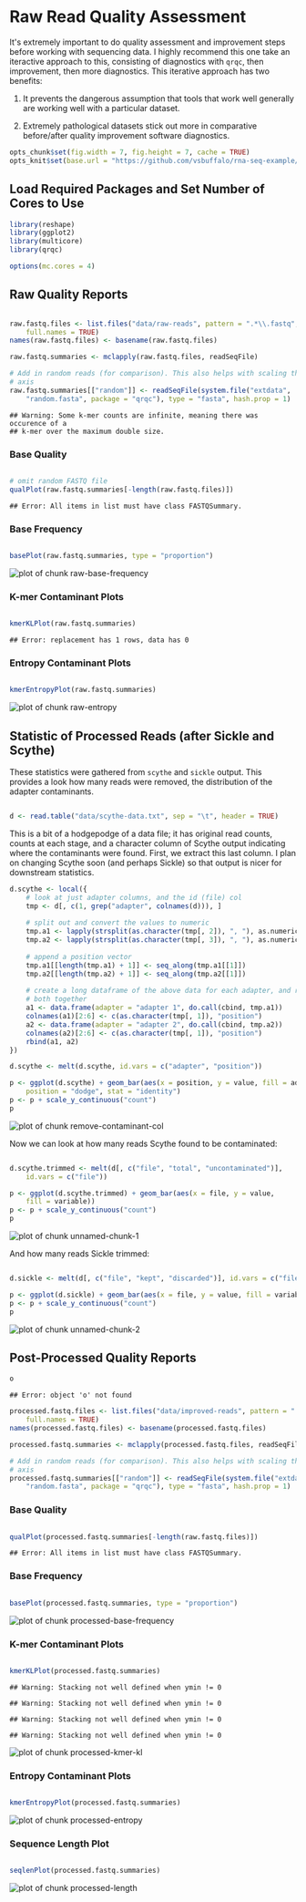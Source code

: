 # Raw Read Quality Assessment

It's extremely important to do quality assessment and improvement
steps before working with sequencing data. I highly recommend this one
take an iteractive approach to this, consisting of diagnostics with
`qrqc`, then improvement, then more diagnostics. This iterative
approach has two benefits:

1. It prevents the dangerous assumption that tools that work well
generally are working well with a particular dataset. 

2. Extremely pathological datasets stick out more in comparative
before/after quality improvement software diagnostics.



```r
opts_chunk$set(fig.width = 7, fig.height = 7, cache = TRUE)
opts_knit$set(base.url = "https://github.com/vsbuffalo/rna-seq-example/raw/master/")
```




## Load Required Packages and Set Number of Cores to Use



```r
library(reshape)
library(ggplot2)
library(multicore)
library(qrqc)

options(mc.cores = 4)
```




## Raw Quality Reports



```r

raw.fastq.files <- list.files("data/raw-reads", pattern = ".*\\.fastq", 
    full.names = TRUE)
names(raw.fastq.files) <- basename(raw.fastq.files)

raw.fastq.summaries <- mclapply(raw.fastq.files, readSeqFile)

# Add in random reads (for comparison). This also helps with scaling the y
# axis
raw.fastq.summaries[["random"]] <- readSeqFile(system.file("extdata", 
    "random.fasta", package = "qrqc"), type = "fasta", hash.prop = 1)
```

```
## Warning: Some k-mer counts are infinite, meaning there was occurence of a
## k-mer over the maximum double size.
```




### Base Quality



```r

# omit random FASTQ file
qualPlot(raw.fastq.summaries[-length(raw.fastq.files)])
```

```
## Error: All items in list must have class FASTQSummary.
```




### Base Frequency



```r

basePlot(raw.fastq.summaries, type = "proportion")
```

![plot of chunk raw-base-frequency](https://github.com/vsbuffalo/rna-seq-example/raw/master/figure/raw-base-frequency.png) 


### K-mer Contaminant Plots



```r

kmerKLPlot(raw.fastq.summaries)
```

```
## Error: replacement has 1 rows, data has 0
```




### Entropy Contaminant Plots



```r

kmerEntropyPlot(raw.fastq.summaries)
```

![plot of chunk raw-entropy](https://github.com/vsbuffalo/rna-seq-example/raw/master/figure/raw-entropy.png) 


## Statistic of Processed Reads (after Sickle and Scythe)

These statistics were gathered from `scythe` and `sickle` output. This
provides a look how many reads were removed, the distribution of the
adapter contaminants.




```r

d <- read.table("data/scythe-data.txt", sep = "\t", header = TRUE)
```




This is a bit of a hodgepodge of a data file; it has original read
counts, counts at each stage, and a character column of Scythe output
indicating where the contaminants were found. First, we extract this
last column. I plan on changing Scythe soon (and perhaps Sickle) so
that output is nicer for downstream statistics.



```r
d.scythe <- local({
    # look at just adapter columns, and the id (file) col
    tmp <- d[, c(1, grep("adapter", colnames(d))), ]
    
    # split out and convert the values to numeric
    tmp.a1 <- lapply(strsplit(as.character(tmp[, 2]), ", "), as.numeric)
    tmp.a2 <- lapply(strsplit(as.character(tmp[, 3]), ", "), as.numeric)
    
    # append a position vector
    tmp.a1[[length(tmp.a1) + 1]] <- seq_along(tmp.a1[[1]])
    tmp.a2[[length(tmp.a2) + 1]] <- seq_along(tmp.a2[[1]])
    
    # create a long dataframe of the above data for each adapter, and rbind
    # both together
    a1 <- data.frame(adapter = "adapter 1", do.call(cbind, tmp.a1))
    colnames(a1)[2:6] <- c(as.character(tmp[, 1]), "position")
    a2 <- data.frame(adapter = "adapter 2", do.call(cbind, tmp.a2))
    colnames(a2)[2:6] <- c(as.character(tmp[, 1]), "position")
    rbind(a1, a2)
})

d.scythe <- melt(d.scythe, id.vars = c("adapter", "position"))

p <- ggplot(d.scythe) + geom_bar(aes(x = position, y = value, fill = adapter), 
    position = "dodge", stat = "identity")
p <- p + scale_y_continuous("count")
p
```

![plot of chunk remove-contaminant-col](https://github.com/vsbuffalo/rna-seq-example/raw/master/figure/remove-contaminant-col.png) 


Now we can look at how many reads Scythe found to be contaminated:



```r

d.scythe.trimmed <- melt(d[, c("file", "total", "uncontaminated")], 
    id.vars = c("file"))

p <- ggplot(d.scythe.trimmed) + geom_bar(aes(x = file, y = value, 
    fill = variable))
p <- p + scale_y_continuous("count")
p
```

![plot of chunk unnamed-chunk-1](https://github.com/vsbuffalo/rna-seq-example/raw/master/figure/unnamed-chunk-1.png) 


And how many reads Sickle trimmed:



```r

d.sickle <- melt(d[, c("file", "kept", "discarded")], id.vars = c("file"))

p <- ggplot(d.sickle) + geom_bar(aes(x = file, y = value, fill = variable))
p <- p + scale_y_continuous("count")
p
```

![plot of chunk unnamed-chunk-2](https://github.com/vsbuffalo/rna-seq-example/raw/master/figure/unnamed-chunk-2.png) 


## Post-Processed Quality Reports



```r
o
```

```
## Error: object 'o' not found
```

```r
processed.fastq.files <- list.files("data/improved-reads", pattern = ".*final\\.fastq", 
    full.names = TRUE)
names(processed.fastq.files) <- basename(processed.fastq.files)

processed.fastq.summaries <- mclapply(processed.fastq.files, readSeqFile)

# Add in random reads (for comparison). This also helps with scaling the y
# axis
processed.fastq.summaries[["random"]] <- readSeqFile(system.file("extdata", 
    "random.fasta", package = "qrqc"), type = "fasta", hash.prop = 1)
```




### Base Quality



```r

qualPlot(processed.fastq.summaries[-length(raw.fastq.files)])
```

```
## Error: All items in list must have class FASTQSummary.
```




### Base Frequency



```r

basePlot(processed.fastq.summaries, type = "proportion")
```

![plot of chunk processed-base-frequency](https://github.com/vsbuffalo/rna-seq-example/raw/master/figure/processed-base-frequency.png) 


### K-mer Contaminant Plots



```r

kmerKLPlot(processed.fastq.summaries)
```

```
## Warning: Stacking not well defined when ymin != 0
```

```
## Warning: Stacking not well defined when ymin != 0
```

```
## Warning: Stacking not well defined when ymin != 0
```

```
## Warning: Stacking not well defined when ymin != 0
```

![plot of chunk processed-kmer-kl](https://github.com/vsbuffalo/rna-seq-example/raw/master/figure/processed-kmer-kl.png) 


### Entropy Contaminant Plots



```r

kmerEntropyPlot(processed.fastq.summaries)
```

![plot of chunk processed-entropy](https://github.com/vsbuffalo/rna-seq-example/raw/master/figure/processed-entropy.png) 



### Sequence Length Plot



```r

seqlenPlot(processed.fastq.summaries)
```

![plot of chunk processed-length](https://github.com/vsbuffalo/rna-seq-example/raw/master/figure/processed-length.png) 


